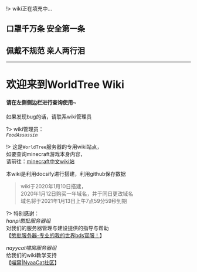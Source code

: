 !> wiki正在填充中...

## 口罩千万条 安全第一条  
## 佩戴不规范 亲人两行泪

* * *

# 欢迎来到WorldTree Wiki

#### 请在左侧侧边栏进行查询使用~

如果发现bug的话，请联系wiki管理员

?> wiki管理员：  
*`FoodAssassin`*

!> 这是`WorldTree`服务器的专用wiki站点，  
如要查询minecraft游戏本身内容，  
请前往：[minecraft中文wiki站](https://minecraft-zh.gamepedia.com/Minecraft_Wiki)

本wiki是利用docsify进行搭建，利用github保存数据

> wiki于2020年1月10日搭建，  
2020年1月12日购买一年域名，并于同日更改域名  
域名将于2021年1月13日上午7点59分59秒到期

?> 特别感谢：  
*hanpi憨批服务器组*  
对我们的服务器管理与建设提供的指导与帮助  
【[憨批服务器-专业的我的世界bds官服！](https://www.mchanpi.cn:4433/)】  
  
*nayycat喵窝服务器组*  
给我们的wiki教学支持  
【[喵窝|NyaaCat社区](https://www.nyaa.cat/)】
